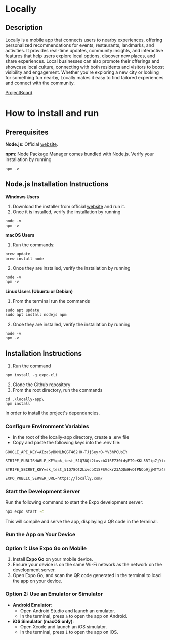 # Locally

## Description

Locally is a mobile app that connects users to nearby experiences, offering personalized recommendations for events, restaurants, landmarks, and activities. It provides real-time updates, community insights, and interactive features that help users explore local options, discover new places, and share experiences. Local businesses can also promote their offerings and showcase local culture, connecting with both residents and visitors to boost visibility and engagement. Whether you're exploring a new city or looking for something fun nearby, Locally makes it easy to find tailored experiences and connect with the community.

[ProjectBoard](https://trello.com/b/ByZkiFVe/locally)

# How to install and run

## Prerequisites

**Node.js**: Official [website](https://nodejs.org/en).

**npm**: Node Package Manager comes bundled with Node.js. Verify your installation by running

```
npm -v
```

## Node.js Installation Instructions

**Windows Users**

1. Download the installer from official [website](https://nodejs.org/en) and run it.
2. Once it is installed, verify the installation by running

```
node -v
npm -v
```

**macOS Users**

1. Run the commands:

```
brew update
brew install node
```

2. Once they are installed, verify the installation by running

```
node -v
npm -v
```

**Linux Users (Ubuntu or Debian)**

1. From the terminal run the commands

```
sudo apt update
sudo apt install nodejs npm
```

2. Once they are installed, verify the installation by running

```
node -v
npm -v
```

## Installation Instructions

1. Run the command

```
npm install -g expo-cli
```

2. Clone the Github repository
3. From the root directory, run the commands

```
cd .\locally-app\
npm install
```

In order to install the project's dependancies.

### Configure Environment Variables
- In the root of the locally-app directory, create a .env file
- Copy and paste the following keys into the .env file:
``` 
GOOGLE_API_KEY=AIzaSyBKMLhQGT462H0-TJjSeyrO-YV3hPCUpIY

STRIPE_PUBLISHABLE_KEY=pk_test_51Q78Qt2LxvcbX1SF730tdyEI9eKKL5RIip7jYtxSqJBrEA8e63X0jJmGwGkqrkXsHE2xp4HhpsFACOE5OpgzZrcq00aWwaF4QO

STRIPE_SECRET_KEY=sk_test_51Q78Qt2LxvcbX1SFSVckr23AQDmHvQfPNQp9jjMTYz4BihZDoK8305ojans5NTQGSzhpIND5TmLVmVUXIv4by9PH00vMwid57D

EXPO_PUBLIC_SERVER_URL=https://locally.com/
```

### Start the Development Server

Run the following command to start the Expo development server:

```bash
npx expo start -c
```

This will compile and serve the app, displaying a QR code in the terminal.

### Run the App on Your Device

### Option 1: Use Expo Go on Mobile

1. Install **Expo Go** on your mobile device.
2. Ensure your device is on the same Wi-Fi network as the network on the development server.
3. Open Expo Go, and scan the QR code generated in the terminal to load the app on your device.

### Option 2: Use an Emulator or Simulator

- **Android Emulator**:
  - Open Android Studio and launch an emulator.
  - In the terminal, press `a` to open the app on Android.
- **iOS Simulator (macOS only)**:
  - Open Xcode and launch an iOS simulator.
  - In the terminal, press `i` to open the app on iOS.